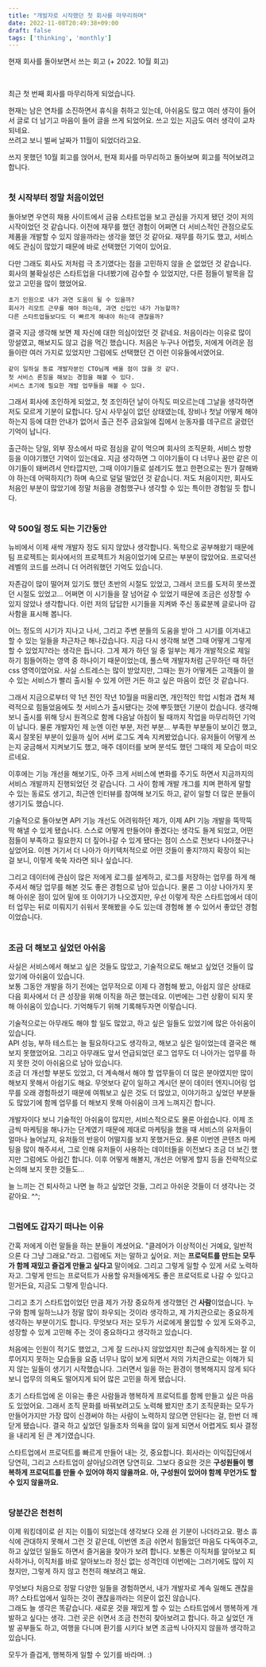 ```yaml
---
title: "개발자로 시작했던 첫 회사를 마무리하며"
date: 2022-11-08T20:49:38+09:00
draft: false
tags: ['thinking', 'monthly']
---
```


현재 회사를 돌아보면서 쓰는 회고 (+ 2022. 10월 회고)
<!--more--> 

<br/> 

최근 첫 번째 회사를 마무리하게 되었습니다.  

현재는 남은 연차를 소진하면서 휴식을 취하고 있는데, 아쉬움도 많고 여러 생각이 들어서 글로 더 남기고 마음이 들어 글을 쓰게 되었어요.
쓰고 있는 지금도 여러 생각이 교차되네요.  
쓰려고 보니 벌써 날짜가 11월이 되었더라고요. 

쓰지 못했던 10월 회고를 얹어서, 현재 회사를 마무리하고 돌아보며 회고를 적어보려고 합니다.

#
### 첫 시작부터 정말 처음이었던
돌아보면 우연히 채용 사이트에서 금융 스타트업을 보고 관심을 가지게 됐던 것이 저의 시작이었던 것 같습니다.
이전에 재무를 했던 경험이 어쩌면 더 서비스적인 관점으로도 제품을 개발할 수 있지 않을까라는 생각을 했던 것 같아요.
재무를 하기도 했고, 서비스에도 관심이 많았기 때문에 바로 선택했던 기억이 있어요.

다만 그래도 회사도 저처럼 극 초기였다는 점을 고민하지 않을 순 없었던 것 같습니다.
회사의 불확실성은 스타트업을 다녀봤기에 감수할 수 있었지만, 다른 점들이 발목을 잡았고 고민을 많이 했었어요. 

```
초기 인원으로 내가 과연 도움이 될 수 있을까?
회사가 리모트 근무를 해야 하는데, 과연 신입인 내가 가능할까?
다른 스타트업들보다도 더 빠르게 해내야 하는데 괜찮을까?
```

결국 지금 생각해 보면 제 자신에 대한 의심이었던 것 같네요.
처음이라는 이유로 많이 망설였고, 해보지도 않고 겁을 먹긴 했습니다.
처음은 누구나 어렵듯, 저에게 어려운 점들이란 여러 가지로 있었지만 그럼에도 선택했던 건 이런 이유들에서였어요.

```
같이 일하실 동료 개발자분인 CTO님께 배울 점이 많을 것 같다.
첫 서비스 론칭을 해보는 경험을 해볼 수 있다.
서비스 초기에 필요한 개발 업무들을 해볼 수 있다.
```

그래서 회사에 조인하게 되었고, 첫 조인하던 날이 아직도 떠오르는데 그날을 생각하면 저도 모르게 기분이 묘합니다.
당시 사무실이 없던 상태였는데, 장비나 첫날 어떻게 해야 하는지 등에 대한 안내가 없어서 출근 전주 금요일에 집에서 눈동자를 데구르르 굴렸던 기억이 납니다.

출근하는 당일, 외부 장소에서 따로 점심을 같이 먹으며 회사의 조직문화, 서비스 방향 등을 이야기했던 기억이 있는데요.
지금 생각하면 그 이야기들이 다 너무나 꿈만 같은 이야기들이 돼버려서 안타깝지만, 
그때 이야기들로 설레기도 했고 한편으로는 뭔가 잘해봐야 하는데 어떡하지(?) 하며 속으로 덜덜 떨었던 것 같습니다.
저도 처음이지만, 회사도 처음인 부분이 많았기에 정말 처음을 경험했구나 생각할 수 있는 특이한 경험일 듯 합니다.


#
### 약 500일 정도 되는 기간동안
뉴비에서 이제 새싹 개발자 정도 되지 않았나 생각합니다. 
독학으로 공부해왔기 때문에 팀 프로젝트는 회사에서의 프로젝트가 처음이었기에 모르는 부분이 많았어요.
프로덕션 레벨의 코드를 쓰려니 더 어려워했던 기억도 있습니다.

자존감이 많이 떨어져 있기도 했던 초반의 시절도 있었고, 그래서 코드를 도저히 못쓰겠던 시절도 있었고...
어쩌면 이 시기들을 잘 넘어갈 수 있었기 때문에 조금은 성장할 수 있지 않았나 생각합니다.
이런 저의 답답한 시기들을 지켜봐 주신 동료분께 글로나마 감사함을 표시해 봅니다.

어느 정도의 시기가 지나고 나서, 그리고 주변 분들의 도움을 받아 그 시기를 이겨내고 할 수 있는 일들을 차근차근 해나갔습니다.
지금 다시 생각해 보면 그때 어떻게 그렇게 할 수 있었지?라는 생각은 듭니다.
그게 제가 하던 일 중 일부는 제가 개발적으로 제일 하기 힘들어하는 영역 중 하나이기 때문이었는데, 풀스택 개발자처럼 근무하던 때 하던 css 영역이었어요.
사실 스트레스는 많이 받았지만, 그때는 뭔가 어떻게든 고객들이 쓸 수 있는 서비스가 빨리 출시될 수 있게 어떤 거든 하고 싶은 마음이 컸던 것 같습니다.

그래서 지금으로부터 약 1년 전인 작년 10월을 떠올리면, 개인적인 학업 시험과 겹쳐 체력적으로 힘들었음에도 첫 서비스가 출시됐다는 것에 뿌듯했던 기분이 컸습니다.
생각해 보니 출시를 위해 당시 원격으로 함께 다음날 아침이 될 때까지 작업을 마무리하던 기억이 납니다.
물론 개발자인 제 눈엔 이런 부분, 저런 부분... 부족한 부분들이 보이긴 했고, 혹시 잘못된 부분이 있을까 싶어 서버 로그도 계속 지켜봤었습니다.
유저들이 어떻게 쓰는지 궁금해서 지켜보기도 했고, 매주 데이터를 보며 분석도 했던 그때의 제 모습이 떠오르네요.

이후에는 기능 개선을 해보기도, 아주 크게 서비스에 변화를 주기도 하면서 지금까지의 서비스 개발까지 진행되었던 것 같습니다.
그 사이 함께 개발 개그를 치며 편하게 말할 수 있는 동료도 생기고, 최근엔 인터뷰를 참여해 보기도 하고, 같이 일할 더 많은 분들이 생기기도 했습니다.

기술적으로 돌아보면 API 기능 개선도 어려워하던 제가, 이제 API 기능 개발을 뚝딱뚝딱 해낼 수 있게 됐습니다.
스스로 어떻게 만들어야 좋겠다는 생각도 들게 되었고, 어떤 점들이 부족하고 필요한지 더 짚어나갈 수 있게 됐다는 점이 스스로 전보다 나아졌구나 싶었어요.
이젠 거기서 더 나아가 아키텍처적으로 어떤 것들이 좋지?까지 확장이 되는 걸 보니, 이렇게 쑥쑥 자라면 되나 싶습니다.

그리고 데이터에 관심이 많은 저에게 로그를 설계하고, 로그를 저장하는 업무를 하게 해주셔서 해당 업무를 해본 것도 좋은 경험으로 남아 있습니다.
물론 그 이상 나아가지 못해 아쉬운 점이 있어 밑에 또 이야기가 나오겠지만, 
우선 이렇게 작은 스타트업에서 데이터 업무는 뒤로 미뤄지기 쉬워서 못해봤을 수도 있는데 경험해 볼 수 있어서 좋았던 경험이었습니다.


#
### 조금 더 해보고 싶었던 아쉬움
사실은 서비스에서 해보고 싶은 것들도 많았고, 기술적으로도 해보고 싶었던 것들이 많았기에 아쉬움이 있습니다.  
보통 그동안 개발을 하기 전에는 업무적으로 이제 다 경험해 봤고, 아쉽지 않은 상태로 다음 회사에서 더 큰 성장을 위해 이직을 하곤 했는데요.
이번에는 그런 상황이 되지 못해 아쉬움이 있습니다. 기억해두기 위해 기록해두자면 이렇습니다.

기술적으로는 아무래도 해야 할 일도 많았고, 하고 싶은 일들도 있었기에 많은 아쉬움이 있습니다.  
API 성능, 부하 테스트는 늘 필요하다고도 생각하고, 해보고 싶은 일이었는데 결국은 해보지 못했었어요. 
그리고 아무래도 앞서 언급되었던 로그 업무도 더 나아가는 업무를 하지 못한 것이 아쉬움으로 남아 있습니다.  
조금 더 개선할 부분도 있었고, 더 계속해서 해야 할 업무들이 더 많은 분야였지만 많이 해보지 못해서 아쉽기도 해요.
무엇보다 같이 일하고 계시던 분이 데이터 엔지니어링 업무를 오래 경험하셨기 때문에 여쭤보고 싶은 것도 더 많았고, 
이야기하고 싶었던 부분들도 많았기에 함께 업무를 더 해보지 못해 아쉬움이 크게 느껴지긴 합니다.

개발자이다 보니 기술적인 아쉬움이 많지만, 서비스적으로도 물론 아쉽습니다.
이제 조금씩 마케팅을 해나가는 단계였기 때문에 제대로 마케팅을 했을 때 서비스의 유저들이 얼마나 늘어날지, 유저들의 반응이 어떨지를 보지 못했거든요.
물론 이번엔 콘텐츠 마케팅을 많이 해주셔서, 그로 인해 유저들이 사용하는 데이터들을 이전보다 조금 더 보긴 했지만 그럼에도 아쉽긴 합니다. 
이후 어떻게 해볼지, 개선은 어떻게 할지 등을 전략적으로 논의해 보지 못한 것들도...

늘 느끼는 건 퇴사하고 나면 늘 하고 싶었던 것들, 그리고 아쉬운 것들이 더 생각나는 것 같아요. ^^;


#
### 그럼에도 갑자기 떠나는 이유
간혹 저에게 이런 말들을 하는 분들이 계셨어요. "클레어가 이상적이신 거예요, 일반적으론 다 그냥 그래요."라고.
그럼에도 저는 말하고 싶어요. 저는 **프로덕트를 만드는 모두가 함께 재밌고 즐겁게 만들고 싶다고** 말이에요.
그리고 그렇게 일할 수 있게 서로 노력하자고. 
그렇게 만드는 프로덕트가 사용할 유저들에게도 좋은 프로덕트로 나갈 수 있다고 믿거든요, 지금도 그렇게 믿습니다.

그리고 초기 스타트업이었던 만큼 제가 가장 중요하게 생각했던 건 **사람**이었습니다.
누구와 함께 일하느냐가 정말 많이 좌우되는 것이라 생각하고, 제 가치관으로는 중요하게 생각하는 부분이기도 합니다. 
무엇보다 저는 모두가 서로에게 몰입할 수 있게 도와주고, 성장할 수 있게 고민해 주는 것이 중요하다고 생각하고 있습니다.

처음에는 인원이 적기도 했었고, 그게 잘 드러나지 않았었지만 최근에 솔직하게는 잘 이루어지지 못하는 모습들을 요즘 너무나 많이 보게 되면서 
저의 가치관으로는 이해가 되지 않는 일들이 생기기 시작했습니다.
그러면서 일을 하는 환경이 행복해지지 않게 되다 보니 업무의 의욕도 떨어지게 되어 많은 고민을 하게 됐습니다.

초기 스타트업에 온 이유는 좋은 사람들과 행복하게 프로덕트를 함께 만들고 싶은 마음도 있었어요. 
그래서 조직 문화를 바꿔보려고도 노력해 봤지만 초기 조직문화는 모두가 만들어가지만 가장 많이 신경써야 하는 사람이 노력하지 않으면 안된다는 걸, 한번 더 깨닫게 됐습니다.
결국 하고 싶었던 일들조차 의욕을 많이 잃게 되면서 어렵게도 퇴사 결정을 내리게 된 큰 계기였습니다.

스타트업에서 프로덕트를 빠르게 만들어 내는 것, 중요합니다. 회사라는 이익집단에서 당연히, 그리고 스타트업이 살아남으려면 당연히요.
그보다 중요한 것은 **구성원들이 행복하게 프로덕트를 만들 수 있어야 하지 않을까요.** 
**아, 구성원이 있어야 함께 무언가도 할 수 있지 않을까요.** 


#
### 당분간은 천천히
이제 워킹데이로 쉰 지는 이틀이 되었는데 생각보다 오래 쉰 기분이 나더라고요.
평소 휴식에 관대하지 못해서 그런 것 같은데, 이번엔 조금 쉬면서 힘들었던 마음도 다독여주고, 하고 싶었던 일들도 하면서 즐거움을 찾아가 보려 합니다.
보통은 이직처를 알아보고 퇴사하거나, 이직처를 바로 알아보느라 정신 없는 성격인데 이번에는 그러기에도 많이 지쳤지만, 그렇게 하지 않고 천천히 해보려고 해요.

무엇보다 처음으로 정말 다양한 일들을 경험하면서, 내가 개발자로 계속 일해도 괜찮을까? 스타트업에서 일하는 것이 괜찮을까라는 의문이 없진 않습니다.  
그래도 늘 생각은 똑같습니다. 새로운 것을 재밌게 할 수 있는 스타트업에서 행복하게 개발하고 싶다는 생각.
그런 곳은 쉬면서 조금 천천히 찾아보려고 합니다.
하고 싶었던 개발 공부들도 하고, 여행을 다니며 환기를 시키다 보면 조금씩 나아지지 않을까 생각하고 있습니다.

모두가 즐겁게, 행복하게 일할 수 있기를 바라며. :)

